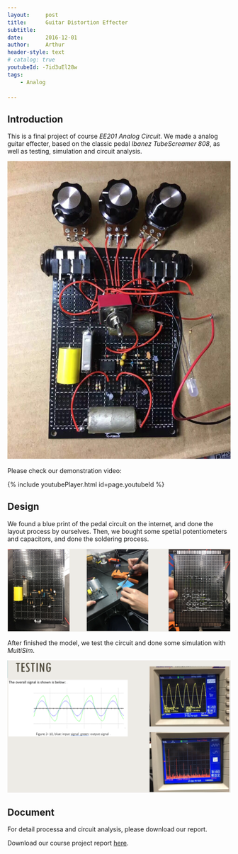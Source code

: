 ```yaml
---
layout:     post
title:      Guitar Distortion Effecter  
subtitle:   
date:       2016-12-01
author:     Arthur
header-style: text
# catalog: true
youtubeId: -7id3uEl28w
tags:
    - Analog

---
```


## Introduction

This is a final project of course *EE201 Analog Circuit*. We made a analog guitar effecter, based on the classic pedal *Ibanez TubeScreamer 808*, as well as testing, simulation and circuit analysis.

![](/img/in-post/post-effecter.png)

Please check our demonstration video:

{% include youtubePlayer.html id=page.youtubeId %}



## Design

We found a blue print of the pedal circuit on the internet, and done the layout process by ourselves. Then, we bought some spetial potentiometers and capacitors, and done the soldering process.

![](/img/in-post/post-effecter-solder.png)

After finished the model, we test the circuit and done some simulation with *MultiSim*.

![](/img/in-post/post-effecter-testing.png)


## Document

For detail processa and circuit analysis, please download our report.

Download our course project report [here](https://drive.google.com/open?id=1Am906UoPnU-6uEfWeS5mg9KIk1Ek7i2C).